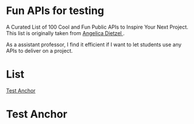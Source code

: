 # Fun APIs for testing
A Curated List of 100 Cool and Fun Public APIs to Inspire Your Next Project. This list is originally taken from [Angelica Dietzel
](https://betterprogramming.pub/a-curated-list-of-100-cool-and-fun-public-apis-to-inspire-your-next-project-7600ce3e9b3).

As a assistant professor, I find it efficient if I want to let students use any APIs to deliver on a project.

# List
[Test Anchor](#test-anchor)


# Test Anchor
